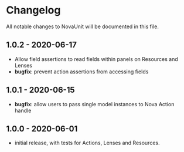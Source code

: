 # Changelog

All notable changes to NovaUnit will be documented in this file.

## 1.0.2 - 2020-06-17

- Allow field assertions to read fields within panels on Resources and Lenses
- **bugfix**: prevent action assertions from accessing fields

## 1.0.1 - 2020-06-15

- **bugfix**: allow users to pass single model instances to Nova Action handle

## 1.0.0 - 2020-06-01

- initial release, with tests for Actions, Lenses and Resources.
